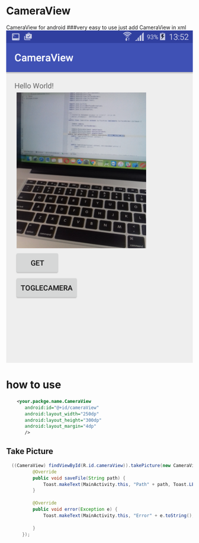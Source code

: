 # CameraView
CameraView for android 
###very easy to use  just  add CameraView in xml
![alt tag](https://raw.githubusercontent.com/MohammedAlimoor/CameraView/master/Screenshot_2017-01-14-13-52-01.png)
# how to use
 ````xml
     <your.packge.name.CameraView
        android:id="@+id/cameraView"
        android:layout_width="250dp"
        android:layout_height="300dp"
        android:layout_margin="4dp"
        />
 ````
## Take Picture
  ````java
    ((CameraView) findViewById(R.id.cameraView)).takePicture(new CameraView.SaveImageListener() {
            @Override
            public void saveFile(String path) {
                Toast.makeText(MainActivity.this, "Path" + path, Toast.LENGTH_SHORT).show();
            }

            @Override
            public void error(Exception e) {
                Toast.makeText(MainActivity.this, "Error" + e.toString(), Toast.LENGTH_SHORT).show();

            }
        });
        
  ````

